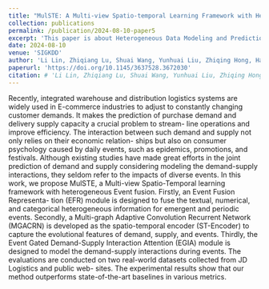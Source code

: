 ```yaml
---
title: "MulSTE: A Multi-view Spatio-temporal Learning Framework with Heterogeneous Event Fusion for Demand-supply Prediction"
collection: publications
permalink: /publication/2024-08-10-paper5
excerpt: 'This paper is about Heterogeneous Data Modeling and Prediction.'
date: 2024-08-10
venue: 'SIGKDD'
author: 'Li Lin, Zhiqiang Lu, Shuai Wang, Yunhuai Liu, Zhiqing Hong, Haotian Wang, and Shuai Wang.'
paperurl: 'https://doi.org/10.1145/3637528.3672030'
citation: # 'Li Lin, Zhiqiang Lu, Shuai Wang, Yunhuai Liu, Zhiqing Hong, Haotian Wang, and Shuai Wang. 2024. MulSTE: A Multi-view Spatio-temporal Learning Framework with Heterogeneous Event Fusion for Demand-supply Prediction. In Proceedings of the 30th ACM SIGKDD Conference on Knowledge Discovery and Data Mining (KDD ’24), August 25–29, 2024, Barcelona, Spain. ACM, New York, NY, USA, 12 pages. https://doi.org/10.1145/3637528.3672030'
---
```


Recently, integrated warehouse and distribution logistics systems are widely used in E-commerce industries to adjust to constantly changing customer demands. It makes the prediction of purchase demand and delivery supply capacity a crucial problem to stream- line operations and improve efficiency. The interaction between such demand and supply not only relies on their economic relation- ships but also on consumer psychology caused by daily events, such as epidemics, promotions, and festivals. Although existing studies have made great efforts in the joint prediction of demand and supply considering modeling the demand-supply interactions, they seldom refer to the impacts of diverse events. In this work, we propose MulSTE, a Multi-view Spatio-Temporal learning framework with heterogeneous Event fusion. Firstly, an Event Fusion Representa- tion (EFR) module is designed to fuse the textual, numerical, and categorical heterogeneous information for emergent and periodic events. Secondly, a Multi-graph Adaptive Convolution Recurrent Network (MGACRN) is developed as the spatio-temporal encoder (ST-Encoder) to capture the evolutional features of demand, supply, and events. Thirdly, the Event Gated Demand-Supply Interaction Attention (EGIA) module is designed to model the demand-supply interactions during events. The evaluations are conducted on two real-world datasets collected from JD Logistics and public web- sites. The experimental results show that our method outperforms state-of-the-art baselines in various metrics.